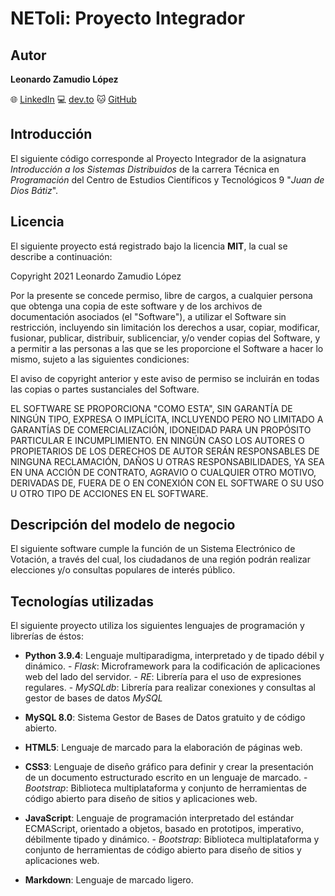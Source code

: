 # NEToli: Proyecto Integrador

## Autor
**Leonardo Zamudio López**

🌐 [LinkedIn](https://www.linkedin.com/in/leonardo-zamudio-lopez/)
💻 [dev.to](https://dev.to/leo_zamudio)
🐱 [GitHub](https://github.com/leonardo-zamudio-lopez)

## Introducción

El siguiente código corresponde al Proyecto Integrador de la asignatura _Introducción a los Sistemas Distribuidos_ de la carrera Técnica en _Programación_ del Centro de Estudios Científicos y Tecnológicos 9 "_Juan de Dios Bátiz_".

## Licencia

El siguiente proyecto está registrado bajo la licencia **MIT**, la cual se describe a continuación:

Copyright 2021 Leonardo Zamudio López

Por la presente se concede permiso, libre de cargos, a cualquier persona que obtenga una copia de este software y de los archivos de documentación asociados (el "Software"), a utilizar el Software sin restricción, incluyendo sin limitación los derechos a usar, copiar, modificar, fusionar, publicar, distribuir, sublicenciar, y/o vender copias del Software, y a permitir a las personas a las que se les proporcione el Software a hacer lo mismo, sujeto a las siguientes condiciones:

El aviso de copyright anterior y este aviso de permiso se incluirán en todas las copias o partes sustanciales del Software.

EL SOFTWARE SE PROPORCIONA "COMO ESTA", SIN GARANTÍA DE NINGÚN TIPO, EXPRESA O IMPLÍCITA, INCLUYENDO PERO NO LIMITADO A GARANTÍAS DE COMERCIALIZACIÓN, IDONEIDAD PARA UN PROPÓSITO PARTICULAR E INCUMPLIMIENTO. EN NINGÚN CASO LOS AUTORES O PROPIETARIOS DE LOS DERECHOS DE AUTOR SERÁN RESPONSABLES DE NINGUNA RECLAMACIÓN, DAÑOS U OTRAS RESPONSABILIDADES, YA SEA EN UNA ACCIÓN DE CONTRATO, AGRAVIO O CUALQUIER OTRO MOTIVO, DERIVADAS DE, FUERA DE O EN CONEXIÓN CON EL SOFTWARE O SU USO U OTRO TIPO DE ACCIONES EN EL SOFTWARE.

## Descripción del modelo de negocio

El siguiente software cumple la función de un Sistema Electrónico de Votación, a través del cual, los ciudadanos de una región podrán realizar elecciones y/o consultas populares de interés público.

## Tecnologías utilizadas

El siguiente proyecto utiliza los siguientes lenguajes de programación y librerías de éstos:

 - **Python 3.9.4**: Lenguaje multiparadigma, interpretado y de tipado débil y dinámico.
		 - *Flask*: Microframework para la codificación de aplicaciones web del lado del servidor.
		 - *RE*: Librería para el uso de expresiones regulares.
		 - *MySQLdb*: Librería para realizar conexiones y consultas al gestor de bases de datos _MySQL_
		 
- **MySQL 8.0**: Sistema Gestor de Bases de Datos gratuito y de código abierto.

- **HTML5**: Lenguaje de marcado para la elaboración de páginas web.

- **CSS3**: Lenguaje de diseño gráfico para definir y crear la presentación de un documento estructurado escrito en un lenguaje de marcado.
		- *Bootstrap*: Biblioteca multiplataforma y conjunto de herramientas de código abierto para diseño de sitios y aplicaciones web.

- **JavaScript**: Lenguaje de programación interpretado  del estándar ECMAScript, orientado a objetos, basado en prototipos, imperativo, débilmente tipado y dinámico.
		- *Bootstrap*: Biblioteca multiplataforma y conjunto de herramientas de código abierto para diseño de sitios y aplicaciones web.
		
- **Markdown**: Lenguaje de marcado ligero.

